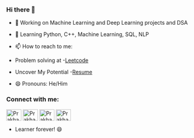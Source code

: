 ### Hi there 👋



- 🔭 Working on Machine Learning and Deep Learning projects and DSA
- 🌱 Learning Python, C++, Machine Learning, SQL, NLP 

- 📫 How to reach to me: 
- Problem solving at -[Leetcode](https://leetcode.com/u/prakhar_srivastavaa/)
- Uncover My Potential -[Resume](https://drive.google.com/file/d/1OK4ACYAHSVmZN3ti-ea634QtACyuExxv/view?usp=sharing)
- 😄 Pronouns: He/Him

<h3 align="left">Connect with me:</h3>
<p align="left">
<a href="https://emailprakharsrivastava@gmail.com" target="blank"><img align="center" src="https://mailmeteor.com/logos/assets/PNG/Gmail_Logo_512px.png" alt="Prakhar Srivastava" height="30" width="40" /></a>
<a href="https://twitter.com/Prakhar_srivstv" target="blank"><img align="center" src="https://raw.githubusercontent.com/rahuldkjain/github-profile-readme-generator/master/src/images/icons/Social/twitter.svg" alt="Prakhar Srivastava" height="30" width="40" /></a>
<a href="https://www.linkedin.com/in/prakhar-srivastavaa/" target="blank"><img align="center" src="https://raw.githubusercontent.com/rahuldkjain/github-profile-readme-generator/master/src/images/icons/Social/linked-in-alt.svg" alt="Prakhar Srivastava" height="30" width="40" /></a>
<a href="https://www.instagram.com/prakhar_srivastavaa/" target="blank"><img align="center" src="https://raw.githubusercontent.com/rahuldkjain/github-profile-readme-generator/master/src/images/icons/Social/instagram.svg" alt="Prakhar Srivastava" height="30" width="40" /></a>
</p>

- Learner forever! 😄 
